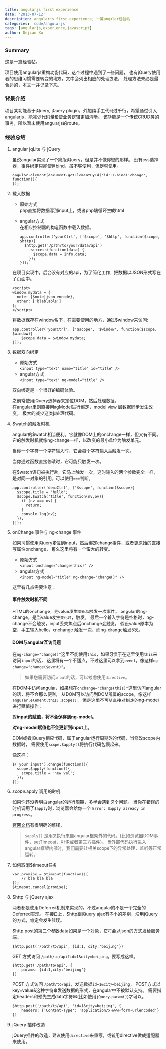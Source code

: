 ```yaml
---
title: angularjs first experience
date: '2013-07-12'
description: angularjs first experience, 一篇angular经验帖
categories: 'code/angularjs'
tags: [angularjs,experience,javascript]
author: Dejian Xu
---
```


### Summary
这是一篇经验帖。

项目使用angularjs重构功能代码，这个过程中遇到了一些问题，
也有jQuery使用者的思维习惯需要转变的地方，文中会列出相应的处理方法，
处理方法未必是最合适的，本文一并记录下来。

### 背景介绍
项目某功能基于jQuery, jQuery
plugin，外加纯手工代码过千行，希望通过引入angularjs，能减少代码量和使业务逻辑更加清晰。
该功能是一个传统CRUD类的事务，所以暂未使用angularjs的route。

### 经验总结

1. angular jqLite 与 jQuery

    虽说angular实现了一个简版jQuery，但是并不像你想的那样。
    没有css选择器，事件绑定只能使用bind，虽不够便利，但足够使用。

    ```
    angular.element(document.getElementById('id')).bind('change', function(){
    });
    ```

2. 载入数据
   - 原始方式  
     php直接将数据写到input上，或者php端循环生成html
   - angular方式  
     在相应控制器的构造函数中载入数据。

        ```
        app.controller('yourCtrl', ['$scope', '$http', function($scope, $http){
          $http.get('/path/to/your/data/api')
            .success(function(data) {
              $scope.data = info.data;
            });
        }]);
        ```

    在项目实现中，后台没有对应的api，为了简化工作，把数据以JSON形式写在了页面中。

    ```
    <script>
    window.mydata = {
      note: {$note|json_encode},
      other: ['blablabla']
    };
    </script>
    ```
    将数据保存在window名下，在需要使用的地方，通过$window来访问:

    ```
    app.controller('yourCtrl', ['$scope', '$window', function($scope, $window){
        $scope.data = $window.mydata;
    }]);
    ```

3. 数据双向绑定
   * 原始方式  
     `<input type="text" name="title" id="title" />`
   * angular方式  
     `<input type="text" ng-model="title" />`

    双向绑定是一个很好的编码体验。

    之前常使用jQuery选择器来定位DOM，然后处理数据。  
    在angular里则直接用ngModel进行绑定，model view 层数据同步发生改变，
    极大的减少这类js处理代码。

4. $watch的触发时机

    angular的$watch相当便利。它就像DOM上的onchange一样，但又有不同。
    它的触发时机就像ng-change一样，以改变的最小单位为触发单元。

    当你一个字符一个字符输入时，它会每个字符输入后触发一次。

    当你通过函数直接修改时，它可能只触发一次。

    在$watch语句被执行后，它马上触发一次，这时输入的两个参数完全一样，
    是对同一对象的引用，可以使用`===`判断。

    ```
    app.controller('demoCtrl', ['$scope', function($scope){
      $scope.title = 'hello';
      $scope.$watch('title', function(nv,ov){
        if (nv === ov) {
          return;
        }
        console.log(nv);
      });
    }]);
    ```

5. onChange 事件与 ng-change 事件

    如果习惯使用jQuery定位到input，然后绑定change事件，或者更原始的直接写属性onchange，
    那么这里将有一个蛮大的转变。
    * 原始方式  
        `<input onchange="change(this)" />`
    * angular方式  
        `<input ng-model="title" ng-change="change()" />`

    这里有几点需要注意：

    #### 事件触发时机不同

    HTML的onchange，是value发生`变化后`触发一次事件。
    angular的ng-change，是当value发生`变化时`，触发。
    最后一个输入字符是空格时，ng-change不会触发，input丢失焦点后onchange会触发。
    假设value原本为空，手工输入hello，onchange 触发一次，而ng-change触发5次。

    #### DOM与angular互访问题

    在`ng-change="change()"`这里不能使用`this`，如果习惯于在这里使用`this`来访问`input`的话，
    这里将有一个不适点，不过这里可以拿到`event`，像这样`ng-change="change($event)"`。

     > 如果您需要访问`input`的话，可以考虑使用`directive`。

     在DOM中访问angular，如果想在`onchange="change(this)"`这里访问angular的话，将不会那么便利，
     从DOM可以访问到DOM所属的scope，像这样`angular.element(this).scope()`，
     但是这里不可以直接对绑定的ng-model进行赋值操作：

     __对input的赋值，将不会保存到ng-model。__

     __对ng-model赋值也不会更新到input上。__

     DOM或者jQuery相应代码，属于angular运行周期外的代码，当修改scope内数据时，
     需要使用`scope.$apply()`将执行代码包裹起来。

     像这样：

     ```
     $('your input').change(function(){
       scope.$apply(function(){
         scope.title = 'new val';
       });
     });
     ```

6. $scope.$apply 调用的时机

    如果你还没弄明白angular的运行周期，多半会遇到这个问题。
    当你在错误的时机调用了`$apply`时，浏览器会给你一个
    `Error: $apply already in progress`。

    [官网文档](http://docs.angularjs.org/api/ng.$rootScope.Scope#$apply)有很明确的解释，
    > `$apply()` 是用来执行来自angular框架外的代码。(比如浏览器DOM事件，setTimeout，XHR或者第三方插件)。
    > 当外部代码执行进入angular框架内部时，我们需要让相关scope下的异常处理，监听等正常运转。

7. 如何取消$timeout任务

    ```
    var promise = $timeout(function(){
        // bla bla bla 
    });
    $timeout.cancel(promise);
    ```

8. $http 与 jQuery ajax

    两者都是使用Deferred机制来实现的。不过angular的不是一个完全的Deferred实现。
    在接口上，$http跟jQuery ajax有不小的差别，沿用jQuery的方式，肯定会发生错误。

    $http.post的第二个参数data如果是一个对象，它将会以json的方式发给服务端。

    ```
    $http.post('/path/to/api', {id:1, city:'beijing'})
    ```
    GET 方式访问 `/path/to/api?id=1&city=beijing`，要写成这样。

    ```
    $http.get('/path/to/api', {
        params: {id:1,city:'beijing'}
    })
    ```
    POST 方式访问 `/path/to/api`，发送数据`id=1&city=beijing`，
    POST方式以key=value&amp;这种字符串发送数据的形式，在angular中不被默认支持。
    需要指定headers和预先生成data字符串(比如使用`jQuery.param()`)才可以。

    ```
    $http.post('/path/to/api', 'id=1&city=beijing', {
        headers: {'Content-Type': 'application/x-www-form-urlencoded'}
    })
    ```

9. jQuery 插件改造

    jQuery插件的改造，建议使用`directive`来重写，或者用directive做成适配器来使用。
